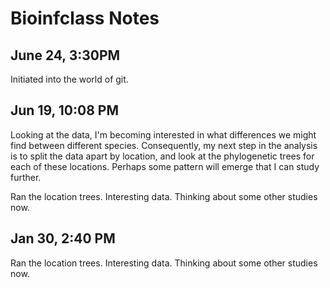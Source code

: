 
# Bioinfclass Notes

## June 24, 3:30PM

Initiated into the world of git.

## Jun 19, 10:08 PM

Looking at the data, I'm becoming interested in what differences we might find between different species.
Consequently, my next step in the analysis is to split the data apart by location, and look at the
phylogenetic trees for each of these locations.
Perhaps some pattern will emerge that I can study further.


Ran the location trees.
Interesting data.
Thinking about some other studies now.


## Jan 30, 2:40 PM

Ran the location trees.
Interesting data.
Thinking about some other studies now.
